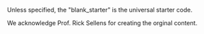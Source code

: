 Unless specified, the "blank_starter" is the universal starter code.

We acknowledge Prof. Rick Sellens for creating the orginal content.
